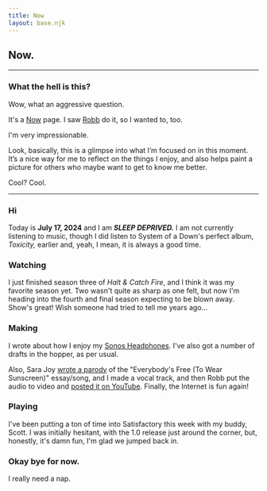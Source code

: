 ```yaml
---
title: Now
layout: base.njk
---
```


## Now.
---

### What the hell is this?
Wow, what an aggressive question.

It's a [Now](https://nownownow.com/about) page. I saw [Robb](https://rknight.me/now/) do it, so I wanted to, too.

I'm very impressionable.

Look, basically, this is a glimpse into what I’m focused on in this moment. It’s a nice way for me to reflect on the things I enjoy, and also helps paint a picture for others who maybe want to get to know me better.

Cool? Cool.

---


### Hi

Today is **July 17, 2024** and I am ***SLEEP DEPRIVED.*** I am not currently listening to music, though I did listen to System of a Down's perfect album, *Toxicity,* earlier and, yeah, I mean, it is always a good time.

### Watching

I just finished season three of *Halt & Catch Fire*, and I think it was my favorite season yet. Two wasn't quite as sharp as one felt, but now I'm heading into the fourth and final season expecting to be blown away. Show's great! Wish someone had tried to tell me years ago...

### Making

I wrote about how I enjoy my [Sonos Headphones](https://gkeenan.co/avgb/uh-oh-i-think-i-really-like-the-sonos-ace-headphones/). I've also got a number of drafts in the hopper, as per usual.

Also, Sara Joy [wrote a parody](https://sarajoy.dev/blog/write-websites/) of the "Everybody's Free (To Wear Sunscreen)" essay/song, and I made a vocal track, and then Robb put the audio to video and [posted it on YouTube](https://www.youtube.com/watch?v=v5UsuZ4DS_Q). Finally, the Internet is fun again!

### Playing

I've been putting a ton of time into Satisfactory this week with my buddy, Scott. I was initially hesitant, with the 1.0 release just around the corner, but, honestly, it's damn fun, I'm glad we jumped back in.

### Okay bye for now.

I really need a nap.


